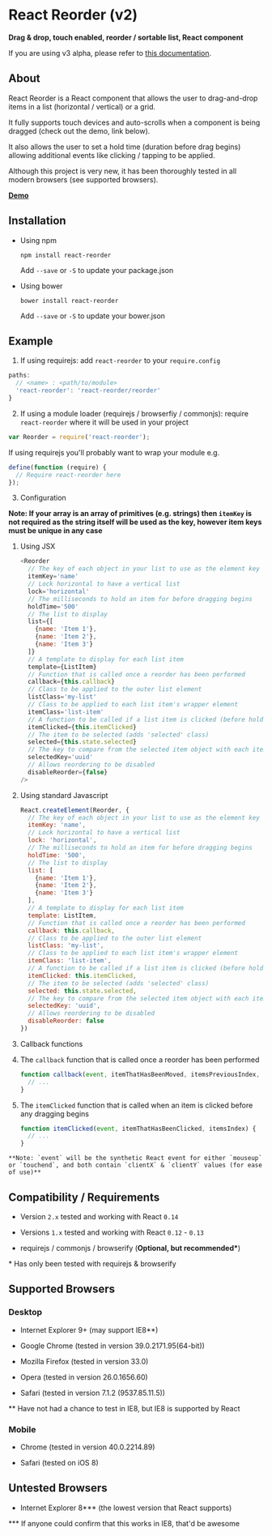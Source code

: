 # React Reorder (v2)

__Drag & drop, touch enabled, reorder / sortable list, React component__

If you are using v3 alpha, please refer to [this documentation](https://github.com/JakeSidSmith/react-reorder/blob/rework/README.md).

## About

React Reorder is a React component that allows the user to drag-and-drop items in a list (horizontal / vertical) or a grid.

It fully supports touch devices and auto-scrolls when a component is being dragged (check out the demo, link below).

It also allows the user to set a hold time (duration before drag begins) allowing additional events like clicking / tapping to be applied.

Although this project is very new, it has been thoroughly tested in all modern browsers (see supported browsers).

__[Demo](http://jakesidsmith.github.io/react-reorder/)__

## Installation

* Using npm
  ```shell
  npm install react-reorder
  ```
    Add `--save` or `-S` to update your package.json

* Using bower
  ```shell
  bower install react-reorder
  ```
    Add `--save` or `-S` to update your bower.json

## Example

1. If using requirejs: add `react-reorder` to your `require.config`

  ```javascript
  paths:
    // <name> : <path/to/module>
    'react-reorder': 'react-reorder/reorder'
  }
  ```

2. If using a module loader (requirejs / browserfiy / commonjs): require `react-reorder` where it will be used in your project

  ```javascript
  var Reorder = require('react-reorder');
  ```

  If using requirejs you'll probably want to wrap your module e.g.

  ```javascript
  define(function (require) {
    // Require react-reorder here
  });
  ```

3. Configuration

  **Note: If your array is an array of primitives (e.g. strings) then `itemKey` is not required as the string itself will be used as the key, however item keys must be unique in any case**

  1. Using JSX

      ```javascript
      <Reorder
        // The key of each object in your list to use as the element key
        itemKey='name'
        // Lock horizontal to have a vertical list
        lock='horizontal'
        // The milliseconds to hold an item for before dragging begins
        holdTime='500'
        // The list to display
        list={[
          {name: 'Item 1'},
          {name: 'Item 2'},
          {name: 'Item 3'}
        ]}
        // A template to display for each list item
        template={ListItem}
        // Function that is called once a reorder has been performed
        callback={this.callback}
        // Class to be applied to the outer list element
        listClass='my-list'
        // Class to be applied to each list item's wrapper element
        itemClass='list-item'
        // A function to be called if a list item is clicked (before hold time is up)
        itemClicked={this.itemClicked}
        // The item to be selected (adds 'selected' class)
        selected={this.state.selected}
        // The key to compare from the selected item object with each item object
        selectedKey='uuid'
        // Allows reordering to be disabled
        disableReorder={false}
      />
      ```

  2. Using standard Javascript

      ```javascript
      React.createElement(Reorder, {
        // The key of each object in your list to use as the element key
        itemKey: 'name',
        // Lock horizontal to have a vertical list
        lock: 'horizontal',
        // The milliseconds to hold an item for before dragging begins
        holdTime: '500',
        // The list to display
        list: [
          {name: 'Item 1'},
          {name: 'Item 2'},
          {name: 'Item 3'}
        ],
        // A template to display for each list item
        template: ListItem,
        // Function that is called once a reorder has been performed
        callback: this.callback,
        // Class to be applied to the outer list element
        listClass: 'my-list',
        // Class to be applied to each list item's wrapper element
        itemClass: 'list-item',
        // A function to be called if a list item is clicked (before hold time is up)
        itemClicked: this.itemClicked,
        // The item to be selected (adds 'selected' class)
        selected: this.state.selected,
        // The key to compare from the selected item object with each item object
        selectedKey: 'uuid',
        // Allows reordering to be disabled
        disableReorder: false
      })
      ```

5. Callback functions

  1. The `callback` function that is called once a reorder has been performed

      ```javascript
      function callback(event, itemThatHasBeenMoved, itemsPreviousIndex, itemsNewIndex, reorderedArray) {
        // ...
      }
      ```

  2. The `itemClicked` function that is called when an item is clicked before any dragging begins

      ```javascript
      function itemClicked(event, itemThatHasBeenClicked, itemsIndex) {
        // ...
      }
      ```

    **Note: `event` will be the synthetic React event for either `mouseup` or `touchend`, and both contain `clientX` & `clientY` values (for ease of use)**

## Compatibility / Requirements

* Version `2.x` tested and working with React `0.14`

* Versions `1.x` tested and working with React `0.12` - `0.13`

* requirejs / commonjs / browserify (__Optional, but recommended*__)

\* Has only been tested with requirejs & browserify

## Supported Browsers

### Desktop

* Internet Explorer 9+ (may support IE8**)

* Google Chrome (tested in version 39.0.2171.95(64-bit))

* Mozilla Firefox (tested in version 33.0)

* Opera (tested in version 26.0.1656.60)

* Safari (tested in version 7.1.2 (9537.85.11.5))

\** Have not had a chance to test in IE8, but IE8 is supported by React


### Mobile

* Chrome (tested in version 40.0.2214.89)

* Safari (tested on iOS 8)

## Untested Browsers

* Internet Explorer 8*** (the lowest version that React supports)

\*** If anyone could confirm that this works in IE8, that'd be awesome
